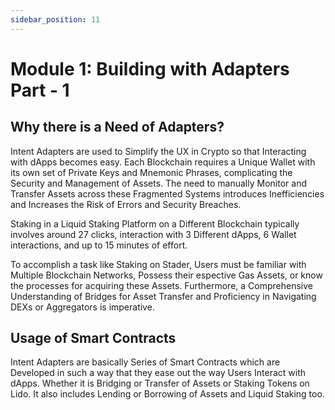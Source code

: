 ```yaml
---
sidebar_position: 11
---
```


# Module 1: Building with Adapters Part - 1

## Why there is a Need of Adapters?

Intent Adapters are used to Simplify the UX in Crypto so that Interacting with dApps becomes easy. Each Blockchain requires a Unique Wallet with its own set of Private Keys and Mnemonic Phrases, complicating the Security and Management of Assets. The need to manually Monitor and Transfer Assets across these Fragmented Systems introduces Inefficiencies and Increases the Risk of Errors and Security Breaches.

Staking in a Liquid Staking Platform on a Different Blockchain typically involves around 27 clicks, interaction with 3 Different dApps,
6 Wallet interactions, and up to 15 minutes of effort.

To accomplish a task like Staking on Stader, Users must be familiar with Multiple Blockchain Networks, Possess their espective Gas Assets, or know the processes for acquiring these Assets. Furthermore, a Comprehensive Understanding of Bridges for Asset Transfer
and Proficiency in Navigating DEXs or Aggregators is imperative.

## Usage of Smart Contracts

Intent Adapters are basically Series of Smart Contracts which are Developed in such a way that they ease out the way Users Interact with dApps. Whether it is Bridging or Transfer of Assets or Staking Tokens on Lido. It also includes Lending or Borrowing of Assets and Liquid Staking too.  

